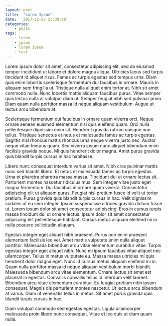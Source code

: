```yaml
---
layout: post
title:	"Lorem Ipsum"
date:	2017-12-25 23:39:00
categories:
    - posts
tags:
    - lorem
    - ipsum
    - lorem ipsum
    - test
---
```


Lorem ipsum dolor sit amet, consectetur adipiscing elit, sed do eiusmod tempor incididunt ut labore et dolore magna aliqua. Ultricies lacus sed turpis tincidunt id aliquet risus. Fames ac turpis egestas sed tempus urna. Diam quis enim lobortis scelerisque fermentum dui faucibus in ornare. Mauris in aliquam sem fringilla ut. Tristique nulla aliquet enim tortor at. Nibh sit amet commodo nulla. Nunc lobortis mattis aliquam faucibus purus. Vitae semper quis lectus nulla at volutpat diam ut. Semper feugiat nibh sed pulvinar proin. Diam quam nulla porttitor massa id neque aliquam vestibulum. Augue ut lectus arcu bibendum at.

Scelerisque fermentum dui faucibus in ornare quam viverra orci. Neque ornare aenean euismod elementum nisi quis eleifend quam. Orci nulla pellentesque dignissim enim sit. Hendrerit gravida rutrum quisque non tellus. Tristique senectus et netus et malesuada fames ac turpis egestas. Sagittis nisl rhoncus mattis rhoncus urna neque viverra justo nec. Auctor neque vitae tempus quam. Sed viverra ipsum nunc aliquet bibendum enim facilisis gravida neque. Mi quis hendrerit dolor magna. Amet purus gravida quis blandit turpis cursus in hac habitasse.

Libero nunc consequat interdum varius sit amet. Nibh cras pulvinar mattis nunc sed blandit libero. Et netus et malesuada fames ac turpis egestas. Urna et pharetra pharetra massa massa. Tincidunt dui ut ornare lectus sit. Parturient montes nascetur ridiculus mus. Sem integer vitae justo eget magna fermentum. Dui faucibus in ornare quam viverra. Consectetur adipiscing elit ut aliquam purus. Feugiat nisl pretium fusce id velit ut tortor pretium. Purus gravida quis blandit turpis cursus in hac. Velit dignissim sodales ut eu sem integer. Ipsum suspendisse ultrices gravida dictum fusce ut. Lorem ipsum dolor sit amet consectetur adipiscing. Eros in cursus turpis massa tincidunt dui ut ornare lectus. Ipsum dolor sit amet consectetur adipiscing elit pellentesque habitant. Cursus metus aliquam eleifend mi in nulla posuere sollicitudin aliquam.

Egestas integer eget aliquet nibh praesent. Purus non enim praesent elementum facilisis leo vel. Amet mattis vulputate enim nulla aliquet porttitor. Malesuada bibendum arcu vitae elementum curabitur vitae. Turpis egestas integer eget aliquet nibh. Nunc mi ipsum faucibus vitae aliquet nec ullamcorper. Tellus in metus vulputate eu. Massa massa ultricies mi quis hendrerit dolor magna eget. Nunc id cursus metus aliquam eleifend mi in. Quam nulla porttitor massa id neque aliquam vestibulum morbi blandit. Malesuada bibendum arcu vitae elementum. Ornare lectus sit amet est placerat in egestas. Convallis convallis tellus id interdum velit laoreet. Bibendum arcu vitae elementum curabitur. Eu feugiat pretium nibh ipsum consequat. Magnis dis parturient montes nascetur. Ut lectus arcu bibendum at varius. Diam ut venenatis tellus in metus. Sit amet purus gravida quis blandit turpis cursus in hac.

Diam volutpat commodo sed egestas egestas. Ligula ullamcorper malesuada proin libero nunc consequat. Vitae et leo duis ut diam quam nulla.
